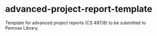 # advanced-project-report-template
Template for advanced project reports (CS 497/8) to be submitted to Penrose Library.
